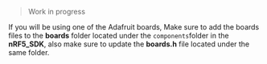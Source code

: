 > Work in progress

If you will be using one of the Adafruit boards, Make sure to add the boards files to the **boards** folder located under  the ``components``folder in the **nRF5_SDK**, also make sure to update the **boards.h** file located under the same folder.


